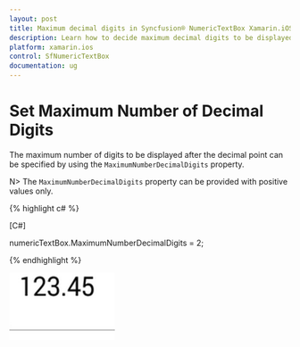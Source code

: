 ```yaml
---
layout: post
title: Maximum decimal digits in Syncfusion® NumericTextBox Xamarin.iOS
description: Learn how to decide maximum decimal digits to be displayed and nullable value support in Numeric TextBox.
platform: xamarin.ios
control: SfNumericTextBox
documentation: ug
---
```

# Set Maximum Number of Decimal Digits

The maximum number of digits to be displayed after the decimal point can be specified by using the `MaximumNumberDecimalDigits` property.

N> The `MaximumNumberDecimalDigits` property can be provided with positive values only.

{% highlight c# %}

[C#]

numericTextBox.MaximumNumberDecimalDigits = 2;
  
{% endhighlight %}

![Display the SfNumericTextBox with MaximumNumberDecimalDigits](images/MaximumNumberDecimalDigits.png)

